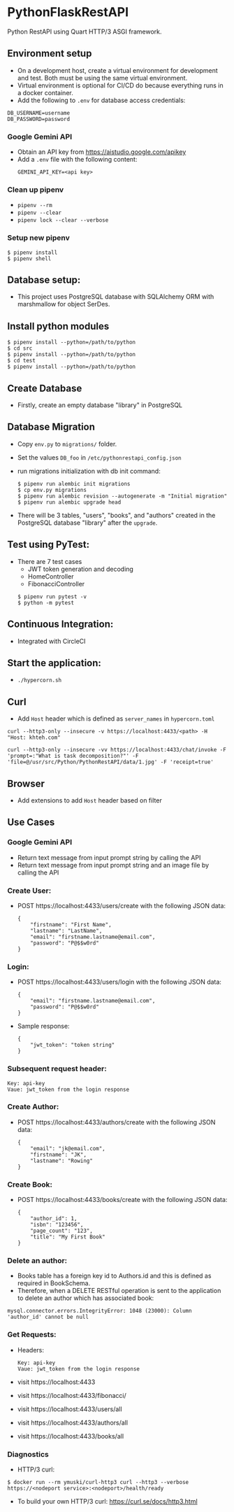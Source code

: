 # PythonFlaskRestAPI

Python RestAPI using Quart HTTP/3 ASGI framework.

## Environment setup

- On a development host, create a virtual environment for development and test. Both must be using the same virtual environment.
- Virtual environment is optional for CI/CD do because everything runs in a docker container.
- Add the following to `.env` for database access credentials:

```
DB_USERNAME=username
DB_PASSWORD=password
```

### Google Gemini API

- Obtain an API key from https://aistudio.google.com/apikey
- Add a `.env` file with the following content:
  ```
  GEMINI_API_KEY=<api key>
  ```

### Clean up pipenv

- `pipenv --rm`
- `pipenv --clear`
- `pipenv lock --clear --verbose`

### Setup new pipenv

```
$ pipenv install
$ pipenv shell
```

## Database setup:

- This project uses PostgreSQL database with SQLAlchemy ORM with marshmallow for object SerDes.

## Install python modules

```
$ pipenv install --python=/path/to/python
$ cd src
$ pipenv install --python=/path/to/python
$ cd test
$ pipenv install --python=/path/to/python
```

## Create Database

- Firstly, create an empty database "library" in PostgreSQL

## Database Migration

- Copy `env.py` to `migrations/` folder.
- Set the values `DB_foo` in `/etc/pythonrestapi_config.json`
- run migrations initialization with db init command:

  ```
  $ pipenv run alembic init migrations
  $ cp env.py migrations
  $ pipenv run alembic revision --autogenerate -m "Initial migration"
  $ pipenv run alembic upgrade head
  ```

- There will be 3 tables, "users", "books", and "authors" created in the PostgreSQL database "library" after the `upgrade`.

## Test using PyTest:

- There are 7 test cases
  - JWT token generation and decoding
  - HomeController
  - FibonacciController
  ```
  $ pipenv run pytest -v
  $ python -m pytest
  ```

## Continuous Integration:

- Integrated with CircleCI

## Start the application:

- `./hypercorn.sh`

## Curl

- Add `Host` header which is defined as `server_names` in `hypercorn.toml`

```
curl --http3-only --insecure -v https://localhost:4433/<path> -H "Host: khteh.com"
```

```
curl --http3-only --insecure -vv https://localhost:4433/chat/invoke -F 'prompt=:"What is task decomposition?"' -F 'file=@/usr/src/Python/PythonRestAPI/data/1.jpg' -F 'receipt=true'
```

## Browser

- Add extensions to add `Host` header based on filter

## Use Cases

### Google Gemini API

- Return text message from input prompt string by calling the API
- Return text message from input prompt string and an image file by calling the API

### Create User:

- POST https://localhost:4433/users/create with the following JSON data:
  ```
  {
      "firstname": "First Name",
      "lastname": "LastName",
      "email": "firstname.lastname@email.com",
      "password": "P@$$w0rd"
  }
  ```

### Login:

- POST https://localhost:4433/users/login with the following JSON data:
  ```
  {
      "email": "firstname.lastname@email.com",
      "password": "P@$$w0rd"
  }
  ```
- Sample response:
  ```
  {
      "jwt_token": "token string"
  }
  ```

### Subsequent request header:

```
Key: api-key
Vaue: jwt_token from the login response
```

### Create Author:

- POST https://localhost:4433/authors/create with the following JSON data:
  ```
  {
      "email": "jk@email.com",
      "firstname": "JK",
      "lastname": "Rowing"
  }
  ```

### Create Book:

- POST https://localhost:4433/books/create with the following JSON data:
  ```
  {
      "author_id": 1,
      "isbn": "123456",
      "page_count": "123",
      "title": "My First Book"
  }
  ```

### Delete an author:

- Books table has a foreign key id to Authors.id and this is defined as required in BookSchema.
- Therefore, when a DELETE RESTful operation is sent to the application to delete an author which has associated book:

```
mysql.connector.errors.IntegrityError: 1048 (23000): Column 'author_id' cannot be null
```

### Get Requests:

- Headers:

  ```
  Key: api-key
  Vaue: jwt_token from the login response
  ```

- visit https://localhost:4433
- visit https://localhost:4433/fibonacci/
- visit https://localhost:4433/users/all
- visit https://localhost:4433/authors/all
- visit https://localhost:4433/books/all

### Diagnostics

- HTTP/3 curl:

```
$ docker run --rm ymuski/curl-http3 curl --http3 --verbose https://<nodeport service>:<nodeport>/health/ready
```

- To build your own HTTP/3 curl: https://curl.se/docs/http3.html

